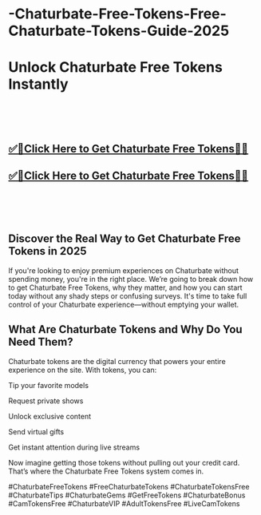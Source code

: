# -Chaturbate-Free-Tokens-Free-Chaturbate-Tokens-Guide-2025





<h1>Unlock Chaturbate Free Tokens Instantly</h1>

<br><br><br>
<b><h2><a href="https://searchoptima.org/free-chaturbate-tokens/">✅🎯Click Here to Get Chaturbate Free Tokens🎯✅</a>

</h2></b>

<b><h2><a href="https://searchoptima.org/free-chaturbate-tokens/">✅🎯Click Here to Get Chaturbate Free Tokens🎯✅</a>

</h2></b> <br><br><br>


<h2>Discover the Real Way to Get Chaturbate Free Tokens in 2025</h2>
If you're looking to enjoy premium experiences on Chaturbate without spending money, you're in the right place. We’re going to break down how to get Chaturbate Free Tokens, why they matter, and how you can start today without any shady steps or confusing surveys. It's time to take full control of your Chaturbate experience—without emptying your wallet.


<h2>What Are Chaturbate Tokens and Why Do You Need Them?</h2>
Chaturbate tokens are the digital currency that powers your entire experience on the site. With tokens, you can:

Tip your favorite models

Request private shows

Unlock exclusive content

Send virtual gifts

Get instant attention during live streams

Now imagine getting those tokens without pulling out your credit card. That’s where the Chaturbate Free Tokens system comes in.


#ChaturbateFreeTokens #FreeChaturbateTokens #ChaturbateTokensFree #ChaturbateTips #ChaturbateGems #GetFreeTokens #ChaturbateBonus #CamTokensFree #ChaturbateVIP #AdultTokensFree #LiveCamTokens



